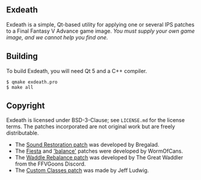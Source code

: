 Exdeath
-------

Exdeath is a simple, Qt-based utility for applying one or several IPS patches to a Final Fantasy V Advance game image. *You must supply your own game image, and we cannot help you find one.*

Building
--------

To build Exdeath, you will need Qt 5 and a C++ compiler.

    $ qmake exdeath.pro
    $ make all

Copyright
---------

Exdeath is licensed under BSD-3-Clause; see `LICENSE.md` for the license terms. The patches incorporated are not original work but are freely distributable.

* The [Sound Restoration patch](http://www.romhacking.net/hacks/563/) was developed by Bregalad.
* The [Fiesta](https://www.dropbox.com/s/ldlmpoepxk5nxgl/fiesta.ups?dl=0) and ['balance'](https://www.dropbox.com/s/g52xshu0juaa2c7/ffvamod-doc.txt?dl=0) patches were developed by WormOfCans.
* The [Waddle Rebalance patch](https://freki.aerdan.org/~TheGreatWaddler/readme.txt) was developed by The Great Waddler from the FFVGoons Discord.
* The [Custom Classes patch](http://jeffludwig.com/ff5a/download.php) was made by Jeff Ludwig.
